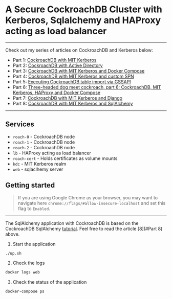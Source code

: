 # A Secure CockroachDB Cluster with Kerberos, Sqlalchemy and HAProxy acting as load balancer
---

Check out my series of articles on CockroachDB and Kerberos below:

- Part 1: [CockroachDB with MIT Kerberos](https://blog.ervits.com/2020/05/three-headed-dog-meet-cockroach.html)
- Part 2: [CockroachDB with Active Directory](https://blog.ervits.com/2020/06/three-headed-dog-meet-cockroach-part-2.html)
- Part 3: [CockroachDB with MIT Kerberos and Docker Compose](https://blog.ervits.com/2020/07/three-headed-dog-meet-cockroach-part-3.html)
- Part 4: [CockroachDB with MIT Kerberos and custom SPN](https://blog.ervits.com/2020/07/three-headed-dog-meet-cockroach.html)
- Part 5: [Executing CockroachDB table import via GSSAPI](https://blog.ervits.com/2020/07/three-headed-dog-meet-cockroach-part-5.html)
- Part 6: [Three-headed dog meet cockroach, part 6: CockroachDB, MIT Kerberos, HAProxy and Docker Compose](https://blog.ervits.com/2020/08/three-headed-dog-meet-cockroach-part-6.html)
- Part 7: [CockroachDB with MIT Kerberos and Django](https://blog.ervits.com/2020/08/cockroachdb-with-django-and-mit-kerberos.html)
- Part 8: [CockroachDB with MIT Kerberos and SqlAlchemy]() 
---

## Services
* `roach-0` - CockroachDB node
* `roach-1` - CockroachDB node
* `roach-2` - CockroachDB node
* `lb` - HAProxy acting as load balancer
* `roach-cert` - Holds certificates as volume mounts
* `kdc` - MIT Kerberos realm
* `web` - sqlaclhemy server

## Getting started
>If you are using Google Chrome as your browser, you may want to navigate here `chrome://flags/#allow-insecure-localhost` and set this flag to `Enabled`.
---

The SqlAlchemy application with CockroachDB is based on the CockroachDB SqlAlchemy [tutorial](https://www.cockroachlabs.com/docs/stable/build-a-python-app-with-cockroachdb-sqlalchemy.html). Feel free to read the article [8](#Part 8) above.

1. Start the application

```bash
./up.sh
```

2. Check the logs

```bash
docker logs web
```

3. Check the status of the application

```bash
docker-compose ps
```

